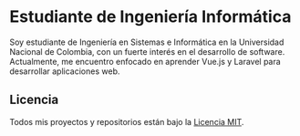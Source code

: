 # Estudiante de Ingeniería Informática

Soy estudiante de Ingeniería en Sistemas e Informática en la Universidad Nacional de Colombia, con un fuerte interés en el desarrollo de software. Actualmente, me encuentro enfocado en aprender Vue.js y Laravel para desarrollar aplicaciones web.

## Licencia

Todos mis proyectos y repositorios están bajo la [Licencia MIT](https://opensource.org/licenses/MIT).
